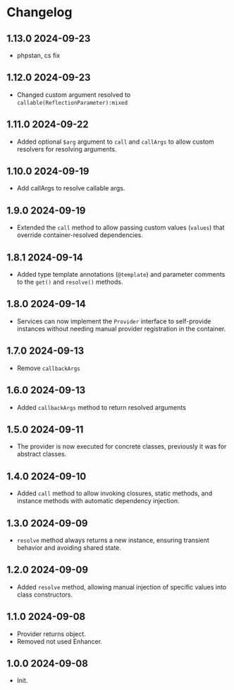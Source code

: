 # Changelog

## 1.13.0 2024-09-23

- phpstan, cs fix

## 1.12.0 2024-09-23

- Changed custom argument resolved to `callable(ReflectionParameter):mixed`

## 1.11.0 2024-09-22

- Added optional `$arg` argument to `call` and `callArgs` to allow custom resolvers for resolving arguments.

## 1.10.0 2024-09-19

- Add callArgs to resolve callable args.

## 1.9.0 2024-09-19

- Extended the `call` method to allow passing custom values (`values`) that override container-resolved dependencies.

## 1.8.1 2024-09-14

- Added type template annotations (`@template`) and parameter comments to the `get()` and `resolve()` methods.

## 1.8.0 2024-09-14

- Services can now implement the `Provider` interface to self-provide instances without needing manual provider registration in the container.

## 1.7.0 2024-09-13

- Remove `callbackArgs`

## 1.6.0 2024-09-13

- Added `callbackArgs` method to return resolved arguments

## 1.5.0 2024-09-11

- The provider is now executed for concrete classes, previously it was for abstract classes.

## 1.4.0 2024-09-10

- Added `call` method to allow invoking closures, static methods, and instance methods with automatic dependency injection.

## 1.3.0 2024-09-09

- `resolve` method always returns a new instance, ensuring transient behavior and avoiding shared state.

## 1.2.0 2024-09-09

- Added `resolve` method, allowing manual injection of specific values into class constructors.

## 1.1.0 2024-09-08

- Provider returns object.
- Removed not used Enhancer.

## 1.0.0 2024-09-08

- Init.